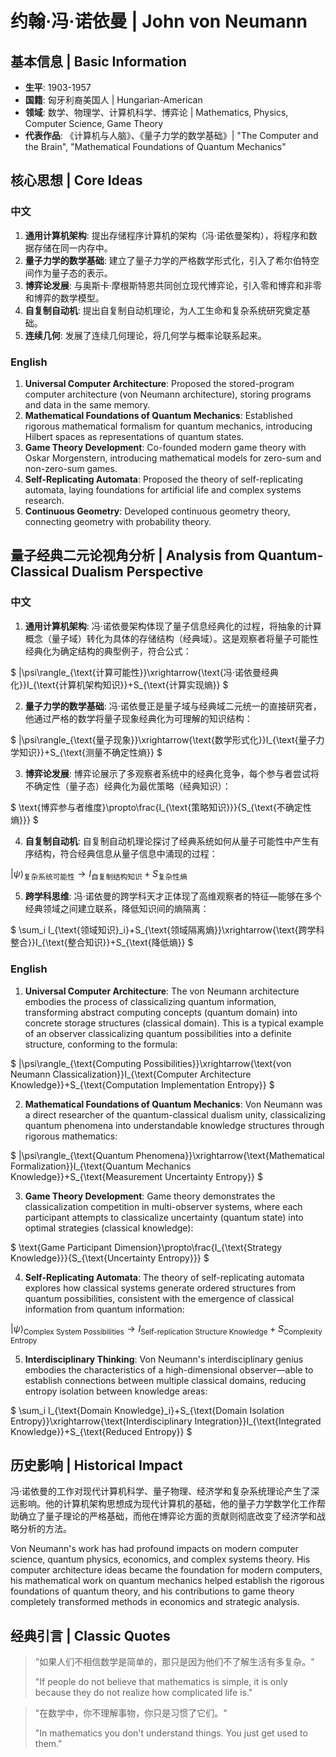 # 约翰·冯·诺依曼 | John von Neumann

## 基本信息 | Basic Information
- **生平**: 1903-1957
- **国籍**: 匈牙利裔美国人 | Hungarian-American
- **领域**: 数学、物理学、计算机科学、博弈论 | Mathematics, Physics, Computer Science, Game Theory
- **代表作品**: 《计算机与人脑》、《量子力学的数学基础》| "The Computer and the Brain", "Mathematical Foundations of Quantum Mechanics"

## 核心思想 | Core Ideas

### 中文
1. **通用计算机架构**: 提出存储程序计算机的架构（冯·诺依曼架构），将程序和数据存储在同一内存中。
2. **量子力学的数学基础**: 建立了量子力学的严格数学形式化，引入了希尔伯特空间作为量子态的表示。
3. **博弈论发展**: 与奥斯卡·摩根斯特恩共同创立现代博弈论，引入零和博弈和非零和博弈的数学模型。
4. **自复制自动机**: 提出自复制自动机理论，为人工生命和复杂系统研究奠定基础。
5. **连续几何**: 发展了连续几何理论，将几何学与概率论联系起来。

### English
1. **Universal Computer Architecture**: Proposed the stored-program computer architecture (von Neumann architecture), storing programs and data in the same memory.
2. **Mathematical Foundations of Quantum Mechanics**: Established rigorous mathematical formalism for quantum mechanics, introducing Hilbert spaces as representations of quantum states.
3. **Game Theory Development**: Co-founded modern game theory with Oskar Morgenstern, introducing mathematical models for zero-sum and non-zero-sum games.
4. **Self-Replicating Automata**: Proposed the theory of self-replicating automata, laying foundations for artificial life and complex systems research.
5. **Continuous Geometry**: Developed continuous geometry theory, connecting geometry with probability theory.

## 量子经典二元论视角分析 | Analysis from Quantum-Classical Dualism Perspective

### 中文
1. **通用计算机架构**: 冯·诺依曼架构体现了量子信息经典化的过程，将抽象的计算概念（量子域）转化为具体的存储结构（经典域）。这是观察者将量子可能性经典化为确定结构的典型例子，符合公式：
   
$`
|\psi\rangle_{\text{计算可能性}}\xrightarrow{\text{冯·诺依曼经典化}}I_{\text{计算机架构知识}}+S_{\text{计算实现熵}}
`$

2. **量子力学的数学基础**: 冯·诺依曼正是量子域与经典域二元统一的直接研究者，他通过严格的数学将量子现象经典化为可理解的知识结构：

$`
|\psi\rangle_{\text{量子现象}}\xrightarrow{\text{数学形式化}}I_{\text{量子力学知识}}+S_{\text{测量不确定性熵}}
`$

3. **博弈论发展**: 博弈论展示了多观察者系统中的经典化竞争，每个参与者尝试将不确定性（量子态）经典化为最优策略（经典知识）：

$`
\text{博弈参与者维度}\propto\frac{I_{\text{策略知识}}}{S_{\text{不确定性熵}}}
`$

4. **自复制自动机**: 自复制自动机理论探讨了经典系统如何从量子可能性中产生有序结构，符合经典信息从量子信息中涌现的过程：

$`
|\psi\rangle_{\text{复杂系统可能性}}\rightarrow I_{\text{自复制结构知识}}+S_{\text{复杂性熵}}
`$

5. **跨学科思维**: 冯·诺依曼的跨学科天才正体现了高维观察者的特征—能够在多个经典领域之间建立联系，降低知识间的熵隔离：

$`
\sum_i I_{\text{领域知识}_i}+S_{\text{领域隔离熵}}\xrightarrow{\text{跨学科整合}}I_{\text{整合知识}}+S_{\text{降低熵}}
`$

### English
1. **Universal Computer Architecture**: The von Neumann architecture embodies the process of classicalizing quantum information, transforming abstract computing concepts (quantum domain) into concrete storage structures (classical domain). This is a typical example of an observer classicalizing quantum possibilities into a definite structure, conforming to the formula:

$`
|\psi\rangle_{\text{Computing Possibilities}}\xrightarrow{\text{von Neumann Classicalization}}I_{\text{Computer Architecture Knowledge}}+S_{\text{Computation Implementation Entropy}}
`$

2. **Mathematical Foundations of Quantum Mechanics**: Von Neumann was a direct researcher of the quantum-classical dualism unity, classicalizing quantum phenomena into understandable knowledge structures through rigorous mathematics:

$`
|\psi\rangle_{\text{Quantum Phenomena}}\xrightarrow{\text{Mathematical Formalization}}I_{\text{Quantum Mechanics Knowledge}}+S_{\text{Measurement Uncertainty Entropy}}
`$

3. **Game Theory Development**: Game theory demonstrates the classicalization competition in multi-observer systems, where each participant attempts to classicalize uncertainty (quantum state) into optimal strategies (classical knowledge):

$`
\text{Game Participant Dimension}\propto\frac{I_{\text{Strategy Knowledge}}}{S_{\text{Uncertainty Entropy}}}
`$

4. **Self-Replicating Automata**: The theory of self-replicating automata explores how classical systems generate ordered structures from quantum possibilities, consistent with the emergence of classical information from quantum information:

$`
|\psi\rangle_{\text{Complex System Possibilities}}\rightarrow I_{\text{Self-replication Structure Knowledge}}+S_{\text{Complexity Entropy}}
`$

5. **Interdisciplinary Thinking**: Von Neumann's interdisciplinary genius embodies the characteristics of a high-dimensional observer—able to establish connections between multiple classical domains, reducing entropy isolation between knowledge areas:

$`
\sum_i I_{\text{Domain Knowledge}_i}+S_{\text{Domain Isolation Entropy}}\xrightarrow{\text{Interdisciplinary Integration}}I_{\text{Integrated Knowledge}}+S_{\text{Reduced Entropy}}
`$

## 历史影响 | Historical Impact
冯·诺依曼的工作对现代计算机科学、量子物理、经济学和复杂系统理论产生了深远影响。他的计算机架构思想成为现代计算机的基础，他的量子力学数学化工作帮助确立了量子理论的严格基础，而他在博弈论方面的贡献则彻底改变了经济学和战略分析的方法。

Von Neumann's work has had profound impacts on modern computer science, quantum physics, economics, and complex systems theory. His computer architecture ideas became the foundation for modern computers, his mathematical work on quantum mechanics helped establish the rigorous foundations of quantum theory, and his contributions to game theory completely transformed methods in economics and strategic analysis.

## 经典引言 | Classic Quotes
> "如果人们不相信数学是简单的，那只是因为他们不了解生活有多复杂。" 
> 
> "If people do not believe that mathematics is simple, it is only because they do not realize how complicated life is."

> "在数学中，你不理解事物，你只是习惯了它们。"
> 
> "In mathematics you don't understand things. You just get used to them." 